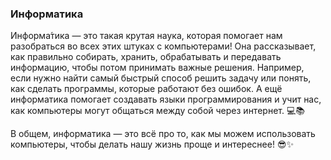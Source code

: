 ### Информатика

Информа́тика — это такая крутая наука, которая помогает нам разобраться во всех этих штуках с компьютерами! Она рассказывает, как правильно собирать, хранить, обрабатывать и передавать информацию, чтобы потом принимать важные решения. Например, если нужно найти самый быстрый способ решить задачу или понять, как сделать программы, которые работают без ошибок. А ещё информатика помогает создавать языки программирования и учит нас, как компьютеры могут общаться между собой через интернет. 💻📚

В общем, информатика — это всё про то, как мы можем использовать компьютеры, чтобы делать нашу жизнь проще и интереснее! 😎✨
